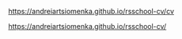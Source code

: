 
https://andreiartsiomenka.github.io/rsschool-cv/cv

https://andreiartsiomenka.github.io/rsschool-cv/
